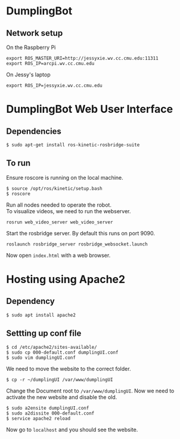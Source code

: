 # DumplingBot

## Network setup
On the Raspberry Pi
```
export ROS_MASTER_URI=http://jessyxie.wv.cc.cmu.edu:11311
export ROS_IP=arcpi.wv.cc.cmu.edu
```
On Jessy's laptop
```
export ROS_IP=jessyxie.wv.cc.cmu.edu
```

# DumplingBot Web User Interface

## Dependencies
```
$ sudo apt-get install ros-kinetic-rosbridge-suite
```

## To run
Ensure roscore is running on the local machine.

```
$ source /opt/ros/kinetic/setup.bash
$ roscore
```

Run all nodes needed to operate the robot.  
To visualize videos, we need to run the webserver.
```
rosrun web_video_server web_video_server
```
Start the rosbridge server. By default this runs on port 9090.

```
roslaunch rosbridge_server rosbridge_websocket.launch
```

Now open `index.html` with a web browser.

# Hosting using Apache2
## Dependency
```
$ sudo apt install apache2
```
## Settting up conf file
```
$ cd /etc/apache2/sites-available/
$ sudo cp 000-default.conf dumplingUI.conf
$ sudo vim dumplingUI.conf
```
We need to move the website to the correct folder.
```
$ cp -r ~/dumplingUI /var/www/dumplingUI
```

Change the Document root to `/var/www/dumplingUI`. Now we need to activate the new website and disable the old.
```
$ sudo a2ensite dumplingUI.conf
$ sudo a2dissite 000-default.conf
$ service apache2 reload
```

Now go to `localhost` and you should see the website.
